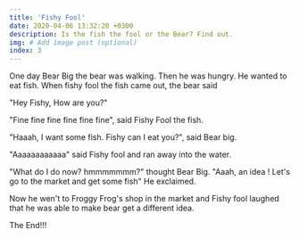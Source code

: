 ```yaml
---
title: 'Fishy Fool'
date: 2020-04-06 13:32:20 +0300
description: Is the fish the fool or the Bear? Find out. 
img: # Add image post (optional)
index: 3
---
```


One day Bear Big the bear was walking.
Then he was hungry.
He wanted to eat fish.
When fishy fool the fish came out, the bear said

"Hey Fishy,  How are you?"

"Fine fine fine fine fine fine", said Fishy Fool the fish.

"Haaah, I want some fish. Fishy can I eat you?", said Bear big.

"Aaaaaaaaaaaa" said Fishy fool and ran away into the water. 

"What do I do now? hmmmmmmm?" thought Bear Big. 
"Aaah, an idea ! Let's go to the market and get some fish" He exclaimed. 

Now he wen't to Froggy Frog's shop in the market and Fishy fool laughed that he was able to make bear get a different idea. 

The End!!!
